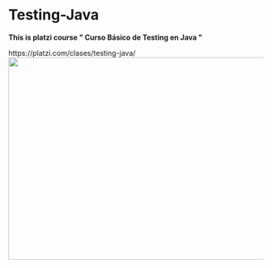 # Testing-Java
<p><b>This is platzi course " Curso Básico de Testing en Java " </b></p>
https://platzi.com/clases/testing-java/
<img src="https://miro.medium.com/max/692/0*zT7_k4NJrPynFzyV.png" width="600" height="400"> 
